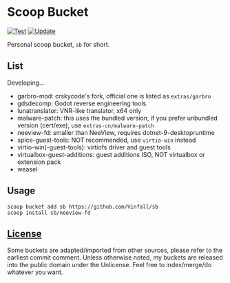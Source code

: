 # Scoop Bucket

[![Test](https://github.com/Vinfall/sb/actions/workflows/test.yml/badge.svg)](https://github.com/Vinfall/sb/actions/workflows/test.yml) [![Update](https://github.com/Vinfall/sb/actions/workflows/update.yml/badge.svg)](https://github.com/Vinfall/sb/actions/workflows/update.yml)

Personal scoop bucket, `sb` for short.

## List

Developing...

- garbro-mod: crskycode's fork, official one is listed as `extras/garbro`
- gdsdecomp: Godot reverse engineering tools
- lunatranslator: VNR-like translator, x64 only
- malware-patch: this uses the bundled version, if you prefer unbundled version (cert/exe), use `extras-cn/malware-patch`
- neeview-fd: smaller than NeeView, requires dotnet-9-desktopruntime
- spice-guest-tools: NOT recommended, use `virtio-win` instead
- virtio-win(-guest-tools): virtiofs driver and guest tools
- virtualbox-guest-additions: guest additions ISO, NOT virtualbox or extension pack
- weasel

## Usage

```pwsh
scoop bucket add sb https://github.com/Vinfall/sb
scoop install sb/neeview-fd
```

## [License](LICENSE)

Some buckets are adapted/imported from other sources, please refer to the earliest commit comment.
Unless otherwise noted, my buckets are released into the public domain under the Unlicense.
Feel free to index/merge/do whatever you want.
